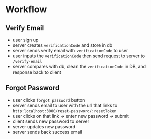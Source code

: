 # Workflow 

## Verify Email
- user sign up
- server creates `verificationCode` and store in db 
- server sends verify email with `verificationCode` to user
- user inputs the `verificationCode` then send request to server to `/verify-email`
- server compares with db, clean the `verificationCode` in DB, and response back to client

## Forgot Password
- user clicks `forgot password` button
- server sends email to user with the url that links to `http:localhost:3000/reset-password/:resetToken`
- user clicks on that link -> enter new password -> submit 
- client sends new password to server 
- server updates new password
- server sends back success email

